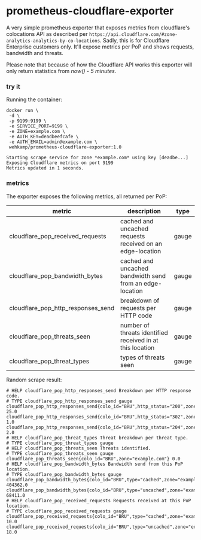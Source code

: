 # prometheus-cloudflare-exporter
A very simple prometheus exporter that exposes metrics from cloudflare's colocations API as described per `https://api.cloudflare.com/#zone-analytics-analytics-by-co-locations`. Sadly, this is for Cloudflare Enterprise customers only.
It'll expose metrics per PoP and shows requests, bandwidth and threats.

Please note that because of how the Cloudflare API works this exporter will only return statistics from _now() - 5 minutes_.

### try it
Running the container:

```
docker run \
 -d \
 -p 9199:9199 \
 -e SERVICE_PORT=9199 \
 -e ZONE=example.com \
 -e AUTH_KEY=deadbeefcafe \
 -e AUTH_EMAIL=admin@example.com \
 wehkamp/prometheus-cloudflare-exporter:1.0
```
```
Starting scrape service for zone *example.com* using key [deadbe...]
Exposing Cloudflare metrics on port 9199
Metrics updated in 1 seconds.
```

### metrics
The exporter exposes the following metrics, all returned per PoP:

| metric | description | type |
| ------ | ----------- | ---- |
| cloudflare_pop_received_requests | cached and uncached requests received on an edge-location | gauge |
| cloudflare_pop_bandwidth_bytes | cached and uncached bandwidth send from an edge-location | gauge |
| cloudflare_pop_http_responses_send | breakdown of requests per HTTP code | gauge |
| cloudflare_pop_threats_seen | number of threats identified received in at this location | gauge |
| cloudflare_pop_threat_types | types of threats seen | gauge

Random scrape result:
```
# HELP cloudflare_pop_http_responses_send Breakdown per HTTP response code.
# TYPE cloudflare_pop_http_responses_send gauge
cloudflare_pop_http_responses_send{colo_id="BRU",http_status="200",zone="example.com"} 25.0
cloudflare_pop_http_responses_send{colo_id="BRU",http_status="302",zone="example.com"} 1.0
cloudflare_pop_http_responses_send{colo_id="BRU",http_status="204",zone="example.com"} 2.0
# HELP cloudflare_pop_threat_types Threat breakdown per threat type.
# TYPE cloudflare_pop_threat_types gauge
# HELP cloudflare_pop_threats_seen Threats identified.
# TYPE cloudflare_pop_threats_seen gauge
cloudflare_pop_threats_seen{colo_id="BRU",zone="example.com"} 0.0
# HELP cloudflare_pop_bandwidth_bytes Bandwidth send from this PoP location.
# TYPE cloudflare_pop_bandwidth_bytes gauge
cloudflare_pop_bandwidth_bytes{colo_id="BRU",type="cached",zone="example.com"} 404362.0
cloudflare_pop_bandwidth_bytes{colo_id="BRU",type="uncached",zone="example.com"} 68411.0
# HELP cloudflare_pop_received_requests Requests received at this PoP location.
# TYPE cloudflare_pop_received_requests gauge
cloudflare_pop_received_requests{colo_id="BRU",type="cached",zone="example.com"} 10.0
cloudflare_pop_received_requests{colo_id="BRU",type="uncached",zone="example.com"} 18.0
